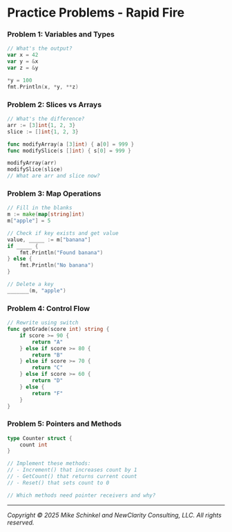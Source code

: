 # Practice Problems - Rapid Fire

### Problem 1: Variables and Types
```go
// What's the output?
var x = 42
var y = &x
var z = &y

*y = 100
fmt.Println(x, *y, **z)
```

### Problem 2: Slices vs Arrays
```go
// What's the difference?
arr := [3]int{1, 2, 3}
slice := []int{1, 2, 3}

func modifyArray(a [3]int) { a[0] = 999 }
func modifySlice(s []int) { s[0] = 999 }

modifyArray(arr)
modifySlice(slice)
// What are arr and slice now?
```

### Problem 3: Map Operations
```go
// Fill in the blanks
m := make(map[string]int)
m["apple"] = 5

// Check if key exists and get value
value, _____ := m["banana"]
if _____ {
    fmt.Println("Found banana")
} else {
    fmt.Println("No banana")
}

// Delete a key
_______(m, "apple")
```

### Problem 4: Control Flow
```go
// Rewrite using switch
func getGrade(score int) string {
    if score >= 90 {
        return "A"
    } else if score >= 80 {
        return "B"
    } else if score >= 70 {
        return "C"
    } else if score >= 60 {
        return "D"
    } else {
        return "F"
    }
}
```

### Problem 5: Pointers and Methods
```go
type Counter struct {
    count int
}

// Implement these methods:
// - Increment() that increases count by 1
// - GetCount() that returns current count
// - Reset() that sets count to 0

// Which methods need pointer receivers and why?
```
---
*Copyright © 2025 Mike Schinkel and NewClarity Consulting, LLC. All rights reserved.*
